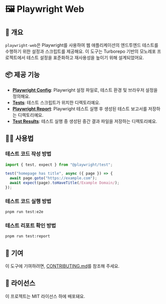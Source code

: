 # 🖼️ Playwright Web

## 📖 개요
`playwright-web`은 Playwright를 사용하여 웹 애플리케이션의 엔드투엔드 테스트를 수행하기 위한 설정과 스크립트를 제공해요. 이 도구는 Turborepo 기반의 모노레포 프로젝트에서 테스트 설정을 표준화하고 재사용성을 높이기 위해 설계되었어요.

## 📦 제공 기능
- **[Playwright Config](./playwright.config.ts)**: Playwright 설정 파일로, 테스트 환경 및 브라우저 설정을 정의해요.
- **[Tests](./tests/)**: 테스트 스크립트가 위치한 디렉토리예요.
- **[Playwright Report](./playwright-report/)**: Playwright 테스트 실행 후 생성된 테스트 보고서를 저장하는 디렉토리예요.
- **[Test Results](./test-results/)**: 테스트 실행 중 생성된 중간 결과 파일을 저장하는 디렉토리예요.

## 🧑‍💻 사용법

### 테스트 코드 작성 방법
```typescript
import { test, expect } from "@playwright/test";

test("homepage has title", async ({ page }) => {
  await page.goto("https://example.com");
  await expect(page).toHaveTitle(/Example Domain/);
});
```

### 테스트 코드 실행 방법
```bash
pnpm run test:e2e
```

### 테스트 리포트 확인 방법
```bash
pnpm run test:report
```

## 🤝 기여
이 도구에 기여하려면, [CONTRIBUTING.md](../CONTRIBUTING.md)를 참조해 주세요.

## 📜 라이선스
이 프로젝트는 MIT 라이선스 하에 배포돼요.